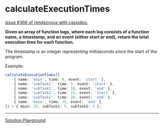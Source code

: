 # calculateExecutionTimes

[issue #366 of rendezvous with cassidoo.](https://buttondown.com/cassidoo/archive/yesterdays-home-runs-dont-win-todays-games-babe/)

**Given an array of function logs, where each log consists of a function name, a timestamp,
and an event (either start or end), return the total execution time for each function.**

The timestamp is an integer representing milliseconds since the start of the program.

Example:

```ts
calculateExecutionTimes([
	{ name: 'main', time: 0, event: 'start' },
	{ name: 'subTask1', time: 5, event: 'start' },
	{ name: 'subTask1', time: 10, event: 'end' },
	{ name: 'subTask2', time: 15, event: 'start' },
	{ name: 'subTask2', time: 20, event: 'end' },
	{ name: 'main', time: 25, event: 'end' },
]) > { main: 25, subTask1: 5, subTask2: 5 };
```

---

[Solution Playground](https://tsplay.dev/mLdGbm)
